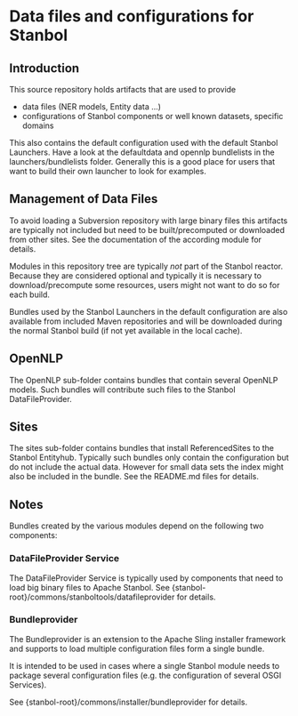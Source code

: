 <!--
  Licensed to the Apache Software Foundation (ASF) under one or more
  contributor license agreements.  See the NOTICE file distributed with
  this work for additional information regarding copyright ownership.
  The ASF licenses this file to You under the Apache License, Version 2.0
  (the "License"); you may not use this file except in compliance with
  the License.  You may obtain a copy of the License at

      http://www.apache.org/licenses/LICENSE-2.0

  Unless required by applicable law or agreed to in writing, software
  distributed under the License is distributed on an "AS IS" BASIS,
  WITHOUT WARRANTIES OR CONDITIONS OF ANY KIND, either express or implied.
  See the License for the specific language governing permissions and
  limitations under the License.
-->

# Data files and configurations for Stanbol

## Introduction

This source repository holds artifacts that are used to provide 

* data files (NER models, Entity data ...)
* configurations of Stanbol components or well known datasets, specific domains

This also contains the default configuration used with the default Stanbol
Launchers. Have a look at the defaultdata and opennlp bundlelists in the
launchers/bundlelists folder. Generally this is a good place for users that
want to build their own launcher to look for examples.

## Management of Data Files 

To avoid loading a Subversion repository with large binary files this artifacts
are typically not included but need to be built/precomputed or downloaded from
other sites. See the documentation of the according module for details.

Modules in this repository tree are typically *not* part of the Stanbol reactor.
Because they are considered optional and typically it is necessary to
download/precompute some resources, users might not want to do so for each build.

Bundles used by the Stanbol Launchers in the default configuration are also
available from included Maven repositories and will be downloaded during the
normal Stanbol build (if not yet available in the local cache).

## OpenNLP

The OpenNLP sub-folder contains bundles that contain several OpenNLP models. Such
bundles will contribute such files to the Stanbol DataFileProvider.

## Sites

The sites sub-folder contains bundles that install ReferencedSites to the
Stanbol Entityhub. Typically such bundles only contain the configuration but
do not include the actual data. However for small data sets the index might
also be included in the bundle.
See the README.md files for details.

## Notes

Bundles created by the various modules depend on the following two components:

### DataFileProvider Service

The DataFileProvider Service is typically used by components that need to load
big binary files to Apache Stanbol.
See {stanbol-root}/commons/stanboltools/datafileprovider for details.

### Bundleprovider

The Bundleprovider is an extension to the Apache Sling installer framework
and supports to load multiple configuration files form a single bundle.

It is intended to be used in cases where a single Stanbol module needs to
package several configuration files (e.g. the configuration of several OSGI
Services).

See {stanbol-root}/commons/installer/bundleprovider for details.
